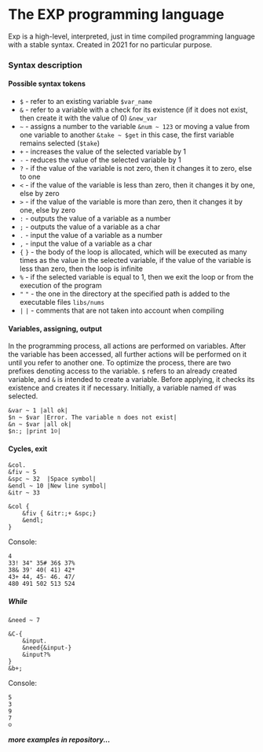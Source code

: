 # The EXP programming language
Exp is a high-level, interpreted, just in time compiled programming language with a stable syntax. Created in 2021 for no particular purpose.

### Syntax description
#### Possible syntax tokens
* `$` - refer to an existing variable `$var_name`
* `&` - refer to a variable with a check for its existence (if it does not exist, then create it with the value of 0) `&new_var`
* `~` - assigns a number to the variable `&num ~ 123` or moving a value from one variable to another `&take ~ $get` in this case, the first variable remains selected (`$take`)
* `+` - increases the value of the selected variable by 1
* `-` - reduces the value of the selected variable by 1
* `?` - if the value of the variable is not zero, then it changes it to zero, else to one
* `<` - if the value of the variable is less than zero, then it changes it by one, else by zero
* `>` - if the value of the variable is more than zero, then it changes it by one, else by zero
* `:` - outputs the value of a variable as a number
* `;` - outputs the value of a variable as a char
* `.` - input the value of a variable as a number
* `,` - input the value of a variable as a char
* `{` `}` - the body of the loop is allocated, which will be executed as many times as the value in the selected variable, if the value of the variable is less than zero, then the loop is infinite
* `%` - if the selected variable is equal to 1, then we exit the loop or from the execution of the program
* `"` `"` - the one in the directory at the specified path is added to the executable files `libs/nums`
* `|` `|` - comments that are not taken into account when compiling

#### Variables, assigning, output
In the programming process, all actions are performed on variables. After the variable has been accessed, all further actions will be performed on it until you refer to another one. To optimize the process, there are two prefixes denoting access to the variable. `$` refers to an already created variable, and `&` is intended to create a variable. Before applying, it checks its existence and creates it if necessary. Initially, a variable named `df` was selected.

```
&var ~ 1 |all ok|
$n ~ $var |Error. The variable n does not exist|
&n ~ $var |all ok|
$n:; |print 1☺|
```

#### Cycles, exit

```
&col.
&fiv ~ 5
&spc ~ 32  |Space symbol|
&endl ~ 10 |New line symbol|
&itr ~ 33

&col {
	&fiv { &itr:;+ &spc;}
	&endl;
}
```
Console:
```
4
33! 34" 35# 36$ 37%
38& 39' 40( 41) 42*
43+ 44, 45- 46. 47/
480 491 502 513 524
```

##### While

```
&need ~ 7

&C-{
	&input.
	&need{&input-}
	&input?%
}
&b+;
```
Console:
```
5
3
9
7
☺
```

***more examples in repository...***

